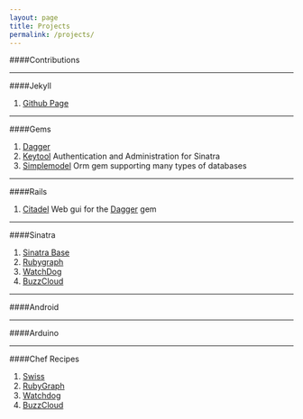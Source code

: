 ```yaml
---
layout: page
title: Projects
permalink: /projects/
---
```


####Contributions
<!--
1. [GnuRadio](https://github.com/gnuradio/gnuradio)
	- Fixed Swig files
2. [PointCloud](https://github.com/PointCloudLibrary/pcl)
	- Built Swig files to support multi-language wrappers
-->

- - -

####Jekyll
1. [Github Page](https://avecchio.github.io)

- - - 

####Gems
1. [Dagger](https://github.com/avecchio/dagger)
2. [Keytool](https://github.com/avecchio/keytool) Authentication and Administration for Sinatra
3. [Simplemodel](https://github.com/avecchio/simplemodel) Orm gem supporting many types of databases

- - -

####Rails
1. [Citadel](https://github.com/avecchio/citadel) Web gui for the [Dagger](https://github.com/avecchio/dagger) gem

<!--
2. [Scholar](http://example.net/)
-->

- - -

####Sinatra
1. [Sinatra Base](https://github.com/sinatra_base)
2. [Rubygraph](https://github.com/avecchio/rubygraph)
3. [WatchDog](https://github.com/avecchio/watchdog)
4. [BuzzCloud](https://github.com/avecchio/buzzcloud)

- - -

####Android

<!--
1. [Mouse](https://bitbucket.org/sparkysglitch/)
2. [Pointcloud](https://github.com/avecchio/pcl-android)
3. [GnuRadio](https://github.com/avecchio/gnuradio-android)
-->

- - -

####Arduino

<!--
1. [Motors](https://bitbucket.org/sparkysglitch/)
2. [Sensors](https://bitbucket.org/sparkysglitch/)
3. [Camera](https://bitbucket.org/sparkysglitch/)
-->

- - -

####Chef Recipes
1. [Swiss](https://github.com/avecchio/swiss)
2. [RubyGraph](https://github.com/avecchio/rubygraph-chef)
3. [Watchdog](https://github.com/avecchio/watchdog-chef)
4. [BuzzCloud](https://github.com/avecchio/buzzcloud-chef)

